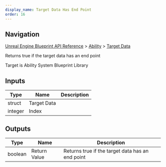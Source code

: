 ```yaml
---
display_name: Target Data Has End Point
order: 16
---
```

## Navigation

[Unreal Engine Blueprint API Reference](https://dev.epicgames.com/documentation/en-us/unreal-engine/BlueprintAPI) > [Ability](https://dev.epicgames.com/documentation/en-us/unreal-engine/BlueprintAPI/Ability) > [Target Data](https://dev.epicgames.com/documentation/en-us/unreal-engine/BlueprintAPI/Ability/TargetData)

Returns true if the target data has an end point

Target is Ability System Blueprint Library

## Inputs

| Type | Name | Description |
| --- | --- | --- |
| struct | Target Data |  |
| integer | Index |  |

## Outputs

| Type | Name | Description |
| --- | --- | --- |
| boolean | Return Value | Returns true if the target data has an end point |
